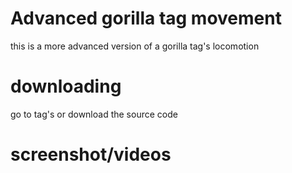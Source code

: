 # Advanced gorilla tag movement
 this is a more advanced version of a gorilla tag's locomotion
 
# downloading
 go to tag's or download the source code

# screenshot/videos